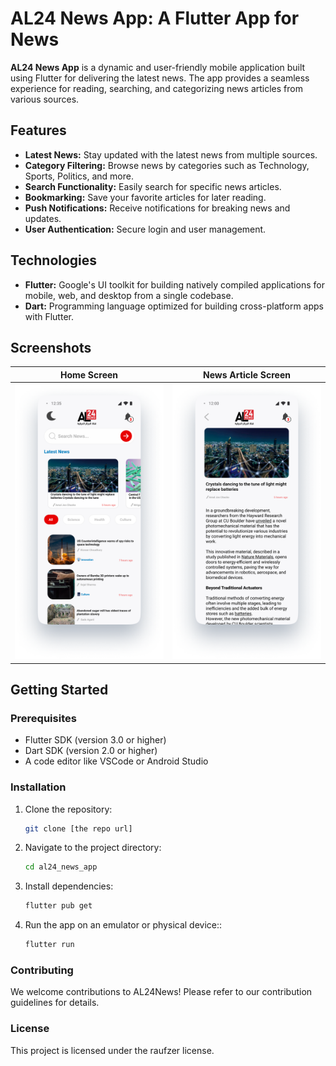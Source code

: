 # AL24 News App: A Flutter App for News

**AL24 News App** is a dynamic and user-friendly mobile application built using Flutter for delivering the latest news. The app provides a seamless experience for reading, searching, and categorizing news articles from various sources.

## Features

* **Latest News:** Stay updated with the latest news from multiple sources.
* **Category Filtering:** Browse news by categories such as Technology, Sports, Politics, and more.
* **Search Functionality:** Easily search for specific news articles.
* **Bookmarking:** Save your favorite articles for later reading.
* **Push Notifications:** Receive notifications for breaking news and updates.
* **User Authentication:** Secure login and user management.

## Technologies

* **Flutter:** Google's UI toolkit for building natively compiled applications for mobile, web, and desktop from a single codebase.
* **Dart:** Programming language optimized for building cross-platform apps with Flutter.

## Screenshots
| Home Screen       | News Article Screen       |
| ----------------- | ------------------------ |
| ![Home Screen](./assets/screenshoots/home_screen.png)| ![News Detail Screen](assets/screenshoots/news_screen.png)

## Getting Started

### Prerequisites
* Flutter SDK (version 3.0 or higher)
* Dart SDK (version 2.0 or higher)
* A code editor like VSCode or Android Studio

### Installation


1. Clone the repository:
   ```bash
   git clone [the repo url]
2. Navigate to the project directory:
   ```bash
   cd al24_news_app
3. Install dependencies:
   ```bash
   flutter pub get
4. Run the app on an emulator or physical device::
   ```bash
   flutter run

### Contributing
We welcome contributions to AL24News! Please refer to our contribution guidelines for details.

### License
This project is licensed under the raufzer license.
